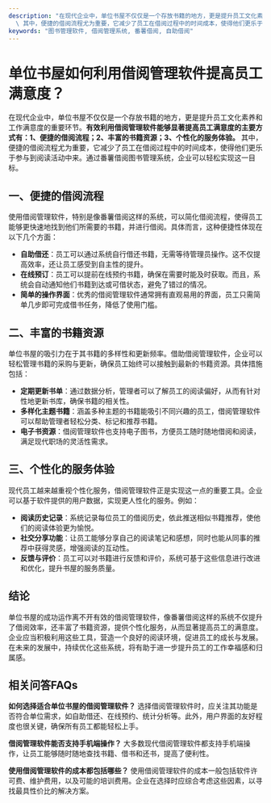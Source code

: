 ```yaml
---
description: "在现代企业中，单位书屋不仅仅是一个存放书籍的地方，更是提升员工文化素养和工作满意度的重要环节。**有效利用借阅管理软件能够显著提高员工满意度的主要方式有：1、便捷的借阅流程；2、丰富的书籍资源；3、个性化的服务体验。**\
  \ 其中，便捷的借阅流程尤为重要，它减少了员工在借阅过程中的时间成本，使得他们更乐于参与到阅读活动中来。通过番薯借阅图书管理系统，企业可以轻松实现这一目标。"
keywords: "图书管理软件, 借阅管理系统, 番薯借阅, 自助借阅"
---
```

# 单位书屋如何利用借阅管理软件提高员工满意度？

在现代企业中，单位书屋不仅仅是一个存放书籍的地方，更是提升员工文化素养和工作满意度的重要环节。**有效利用借阅管理软件能够显著提高员工满意度的主要方式有：1、便捷的借阅流程；2、丰富的书籍资源；3、个性化的服务体验。** 其中，便捷的借阅流程尤为重要，它减少了员工在借阅过程中的时间成本，使得他们更乐于参与到阅读活动中来。通过番薯借阅图书管理系统，企业可以轻松实现这一目标。

## **一、便捷的借阅流程**

使用借阅管理软件，特别是像番薯借阅这样的系统，可以简化借阅流程，使得员工能够更快速地找到他们所需要的书籍，并进行借阅。具体而言，这种便捷性体现在以下几个方面：

- **自助借还**：员工可以通过系统自行借还书籍，无需等待管理员操作。这不仅提高效率，还让员工感受到自主性的提升。
- **在线预订**：员工可以提前在线预约书籍，确保在需要时能及时获取。而且，系统会自动通知他们书籍到达或可借状态，避免了错过的情况。
- **简单的操作界面**：优秀的借阅管理软件通常拥有直观易用的界面，员工只需简单几步即可完成借书任务，降低了使用门槛。

## **二、丰富的书籍资源**

单位书屋的吸引力在于其书籍的多样性和更新频率。借助借阅管理软件，企业可以轻松管理书籍的采购与更新，确保员工始终可以接触到最新的书籍资源。具体措施包括：

- **定期更新书单**：通过数据分析，管理者可以了解员工的阅读偏好，从而有针对性地更新书库，确保书籍的相关性。
- **多样化主题书籍**：涵盖多种主题的书籍能吸引不同兴趣的员工，借阅管理软件可以帮助管理者轻松分类、标记和推荐书籍。
- **电子书资源**：借阅管理软件也支持电子图书，方便员工随时随地借阅和阅读，满足现代职场的灵活性需求。

## **三、个性化的服务体验**

现代员工越来越重视个性化服务，借阅管理软件正是实现这一点的重要工具。企业可以基于软件提供的用户数据，实现更人性化的服务。例如：

- **阅读历史记录**：系统记录每位员工的借阅历史，依此推送相似书籍推荐，使他们的阅读体验更为愉悦。
- **社交分享功能**：让员工能够分享自己的阅读笔记和感想，同时也能从同事的推荐中获得灵感，增强阅读的互动性。
- **反馈与评价**：员工可以对书籍进行反馈和评价，系统可基于这些信息进行改进和优化，提升书屋的服务质量。

## **结论**

单位书屋的成功运作离不开有效的借阅管理软件，像番薯借阅这样的系统不仅提升了借阅效率，还丰富了书籍资源，提供个性化服务，从而显著提高员工的满意度。企业应当积极利用这些工具，营造一个良好的阅读环境，促进员工的成长与发展。在未来的发展中，持续优化这些系统，将有助于进一步提升员工的工作幸福感和归属感。

## 相关问答FAQs

**如何选择适合单位书屋的借阅管理软件？** 选择借阅管理软件时，应关注其功能是否符合单位需求，如自助借还、在线预约、统计分析等。此外，用户界面的友好程度也很关键，确保所有员工都能轻松上手。

**借阅管理软件能否支持手机端操作？** 大多数现代借阅管理软件都支持手机端操作，让员工能够随时随地查找书籍、借书和还书，提高了便利性。

**使用借阅管理软件的成本都包括哪些？** 使用借阅管理软件的成本一般包括软件许可费、维护费用，以及可能的培训费用。企业在选择时应综合考虑这些因素，以寻找最具性价比的解决方案。
